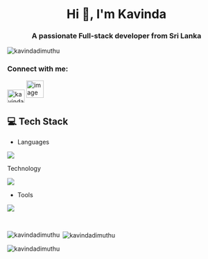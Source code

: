<h1 align="center">Hi 👋, I'm Kavinda</h1>
<h3 align="center">A passionate Full-stack developer from Sri Lanka</h3>

<p align="left"> <img src="https://komarev.com/ghpvc/?username=kavindadimuthu&label=Profile%20views&color=0e75b6&style=flat" alt="kavindadimuthu" /> </p>


<h3 align="left">Connect with me:</h3>
<p align="left">
<a href="https://linkedin.com/in/kavinda dewmith" target="blank"><img align="center" src="https://raw.githubusercontent.com/rahuldkjain/github-profile-readme-generator/master/src/images/icons/Social/linked-in-alt.svg" alt="kavinda dewmith" height="30" width="40" /></a>
<a href="https://linkedin.com/in/kavinda dewmith](http://iamkavinda.vercel.app" target="blank"><img width="40" height="40" alt="image" src="https://github.com/user-attachments/assets/c281f197-0ef0-457c-a8c4-af1143110016" />
</a>
</p>

## 💻 Tech Stack
- Languages
<p align="left">
  <a href="https://skillicons.dev">
    <img src="https://skillicons.dev/icons?i=bash,c,cpp,html,js,css,mysql,nodejs,py,java,latex" />
  </a>
</p>

Technology
<p align="left">
  <a href="https://skillicons.dev">
    <img src="https://skillicons.dev/icons?i=postgres,mongodb,react,vite,electron,threejs,aws,gcp,materialui,tailwind" />
  </a>
</p>


- Tools
<p align="left">
  <a href="https://skillicons.dev">
    <img src="https://skillicons.dev/icons?i=kali,linux,git,powershell,figma,idea,ps,vscode,androidstudio,postman,docker,discord,r,wordpress" />
  </a>
</p>
<br/>


<p><img align="left" src="https://github-readme-stats.vercel.app/api/top-langs?username=kavindadimuthu&show_icons=true&locale=en&layout=compact&theme=dark" alt="kavindadimuthu" /></p>

<p>&nbsp;<img align="center" src="https://github-readme-stats.vercel.app/api?username=kavindadimuthu&show_icons=true&locale=en&theme=dark" alt="kavindadimuthu" /></p>

<p><img align="center" src="https://github-readme-streak-stats.herokuapp.com/?user=kavindadimuthu&theme=dark" alt="kavindadimuthu" /></p>
